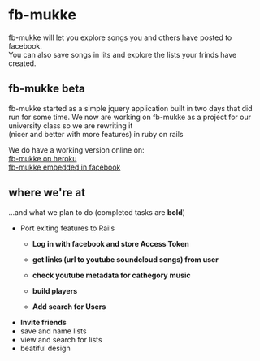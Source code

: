 fb-mukke
===
fb-mukke will let you explore songs you and others have posted to facebook.  
You can also save songs in lits and explore the lists your frinds have created.

fb-mukke beta
---
fb-mukke started as a simple jquery application built in two days that did run for some time.
We now are working on fb-mukke as a project for our university class so we are rewriting it  
(nicer and better with more features) in ruby on rails

We do have a working version online on:  
[fb-mukke on heroku](https://fb-mukke.herokuapp.com)  
[fb-mukke embedded in facebook](https://apps.facebook.com/fbmukke)  

where we're at
---
…and what we plan to do (completed tasks are __bold__)
* Port exiting features to Rails
  * __Log in with facebook and store Access Token__
  * __get links (url to youtube soundcloud songs) from user__
  * __check youtube metadata for cathegory music__
  * __build players__
  
  * __Add search for Users__
* __Invite friends__
* save and name lists
* view and search for lists
* beatiful design
